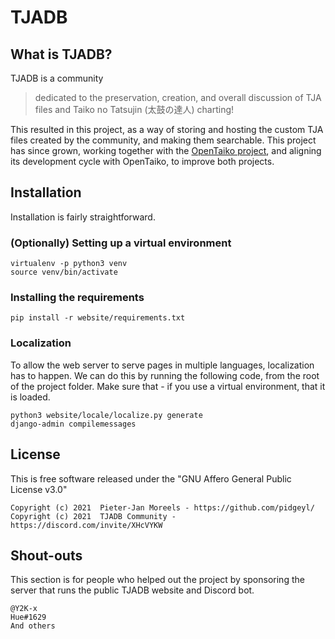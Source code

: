 # TJADB
## What is TJADB?
TJADB is a community 

> dedicated to the preservation, creation, and overall discussion of TJA files and Taiko no Tatsujin (太鼓の達人) charting!

This resulted in this project, as a way of storing and hosting the custom TJA files created by the community, and making them searchable. This project has since grown, working together with the [OpenTaiko project](https://github.com/0auBSQ/OpenTaiko), and aligning its development cycle with OpenTaiko, to improve both projects.

## Installation
Installation is fairly straightforward.

### (Optionally) Setting up a virtual environment
``` shell
virtualenv -p python3 venv
source venv/bin/activate
```

### Installing the requirements
``` shell
pip install -r website/requirements.txt
```


### Localization
To allow the web server to serve pages in multiple languages, localization has to happen. We can do this by running the following code, from the root of the project folder. Make sure that - if you use a virtual environment, that it is loaded.
``` shell
python3 website/locale/localize.py generate
django-admin compilemessages
```

## License
This is free software released under the "GNU Affero General Public License v3.0"

````
Copyright (c) 2021  Pieter-Jan Moreels - https://github.com/pidgeyl/
Copyright (c) 2021  TJADB Community - https://discord.com/invite/XHcVYKW
````

## Shout-outs
This section is for people who helped out the project by sponsoring the server that runs the public TJADB website and Discord bot.

````
@Y2K-x
Hue#1629
And others
````
